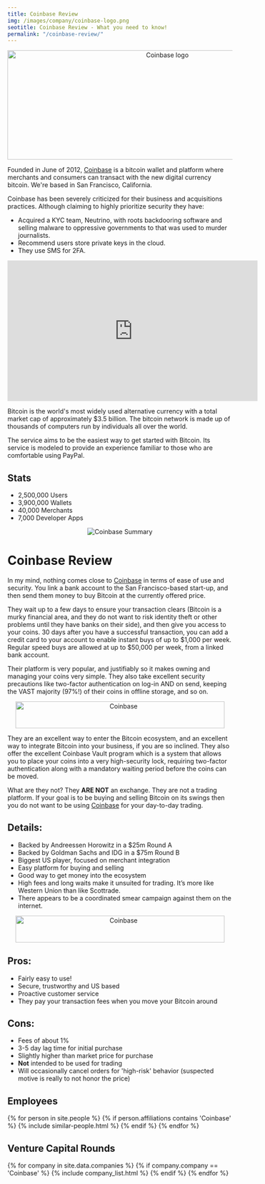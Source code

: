```yaml
---
title: Coinbase Review
img: /images/company/coinbase-logo.png
seotitle: Coinbase Review - What you need to know!
permalink: "/coinbase-review/"
---
```


<center><a href="http://geni.us/coinbase" target="_blank"><img src='https://www.weusecoins.com/images/coinbase-logo.png' title='Coinbase logo' alt='Coinbase logo' width="700" height="245" border='0' ></a></center>
<p>Founded in June of 2012, <a href="http://geni.us/coinbase" target="_blank">Coinbase</a> is a bitcoin wallet and platform where merchants and consumers can transact with the new digital currency bitcoin. We're based in San Francisco, California.
<p>Coinbase has been severely criticized for their business and acquisitions practices. Although claiming to highly prioritize security they have:
<ul>
<li>Acquired a KYC team, Neutrino, with roots backdooring software and selling malware to oppressive governments to that was used to murder journalists.</li>
<li>Recommend users store private keys in the cloud.</li>
<li>They use SMS for 2FA.</li>
</ul>
<p><center><iframe width="560" height="315" src="https://www.youtube.com/embed/TufkdtKcYHM" frameborder="0" allow="accelerometer; autoplay; encrypted-media; gyroscope; picture-in-picture" allowfullscreen></iframe></center>
<p>Bitcoin is the world's most widely used alternative currency with a total market cap of approximately $3.5 billion. The bitcoin network is made up of thousands of computers run by individuals all over the world.
<p>The service aims to be the easiest way to get started with Bitcoin. Its service is modeled to provide an experience familiar to those who are comfortable using PayPal.
<h2>Stats</h2>
      <ul><li>2,500,000 <span>Users </li>
      <li>3,900,000 <span>Wallets</li>
      <li>40,000 <span>Merchants</li>
      <li>7,000 <span>Developer Apps</li></ul>
<center><img src="/images/coinbase-summary.png" alt="Coinbase Summary" /></center>

<h1>Coinbase Review</h1> 
<p>In my mind, nothing comes close to <a href="http://geni.us/coinbase" target="_blank">Coinbase</a> in terms of ease of use and security. You link a bank account to the San Francisco-based start-up, and then send them money to buy Bitcoin at the currently offered price.
<p>They wait up to a few days to ensure your transaction clears (Bitcoin is a murky financial area, and they do not want to risk identity theft or other problems until they have banks on their side), and then give you access to your coins. 30 days after you have a successful transaction, you can add a credit card to your account to enable instant buys of up to $1,000 per week. Regular speed buys are allowed at up to $50,000 per week, from a linked bank account.
<p>Their platform is very popular, and justifiably so it makes owning and managing your coins very simple. They also take excellent security precautions like two-factor authentication on log-in AND on send, keeping the VAST majority (97%!) of their coins in offline storage, and so on.
<center><a href="http://geni.us/coinbase" target="_blank"><img src='https://www.weusecoins.com/images/coinbase-468-60.jpg' title='Coinbase' alt='Coinbase' width="468" height="60" border='0' ></a></center>
<p>They are an excellent way to enter the Bitcoin ecosystem, and an excellent way to integrate Bitcoin into your business, if you are so inclined. They also offer the excellent Coinbase Vault program which is a system that allows you to place your coins into a very high-security lock, requiring two-factor authentication along with a mandatory waiting period before the coins can be moved.</p>
<p>What are they not? They <b>ARE NOT</b> an exchange. They are not a trading platform. If your goal is to be buying and selling Bitcoin on its swings then you do not want to be using <a href="http://geni.us/coinbase" target="_blank">Coinbase</a> for your day-to-day trading.</p>
<h2>Details:</h2>
<ul>
<li>Backed by Andreessen Horowitz in a $25m Round A</li>
<li>Backed by Goldman Sachs and IDG in a $75m Round B</li>
<li>Biggest US player, focused on merchant integration</li>
<li>Easy platform for buying and selling</li>
<li>Good way to get money into the ecosystem</li>
<li>High fees and long waits make it unsuited for trading. It&#8217;s more like Western Union than like Scottrade.</li>
<li>There appears to be a coordinated smear campaign against them on the internet.</li>
</ul>
<center><a href="http://geni.us/coinbase" target="_blank"><img src='https://www.weusecoins.com/images/coinbase-468-60.jpg' title='Coinbase' alt='Coinbase' width="468" height="60" border='0' ></a></center>
<h2><b>Pros:</b></h2>
<ul>
<li>Fairly easy to use!</li>
<li>Secure, trustworthy and US based</li>
<li>Proactive customer service</li>
<li>They pay your transaction fees when you move your Bitcoin around</li>
</ul>
<h2><b>Cons</b>:</h2>
<ul>
<li>Fees of about 1%</li>
<li>3-5 day lag time for initial purchase</li>
<li>Slightly higher than market price for purchase</li>
<li><b>Not</b> intended to be used for trading</li>
<li>Will occasionally cancel orders for 'high-risk' behavior (suspected motive is really to not honor the price)</li>
</ul>

<h2>Employees</h2>

<div class="similar-people-wrap">
{% for person in site.people %}
{% if person.affiliations contains 'Coinbase' %}
{% include similar-people.html %}
{% endif %}
{% endfor %}
</div>

<h2>Venture Capital Rounds</h2>

{% for company in site.data.companies %}
{% if company.company == 'Coinbase' %}
{% include company_list.html %}
{% endif %}
{% endfor %}
